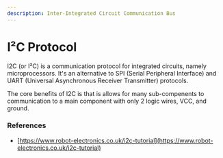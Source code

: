```yaml
---
description: Inter-Integrated Circuit Communication Bus
---
```


# I²C Protocol

I2C \(or I²C\) is a communication protocol for integrated circuits, namely microprocessors. It's an alternative to SPI \(Serial Peripheral Interface\) and UART \(Universal Asynchronous Receiver Transmitter\) protocols.

The core benefits of I2C is that is allows for many sub-compenents to communication to a main component with only 2 logic wires, VCC, and ground.

### References

* [https://www.robot-electronics.co.uk/i2c-tutorial](https://www.robot-electronics.co.uk/i2c-tutorial)

